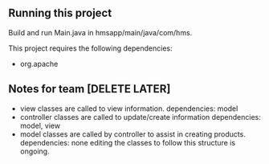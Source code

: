 ## Running this project

Build and run Main.java in hmsapp/main/java/com/hms.

This project requires the following dependencies:
- org.apache

## Notes for team [DELETE LATER]

- view classes are called to view information. dependencies: model
- controller classes are called to update/create information dependencies: model, view
- model classes are called by controller to assist in creating products. dependencies: none
editing the classes to follow this structure is ongoing.
